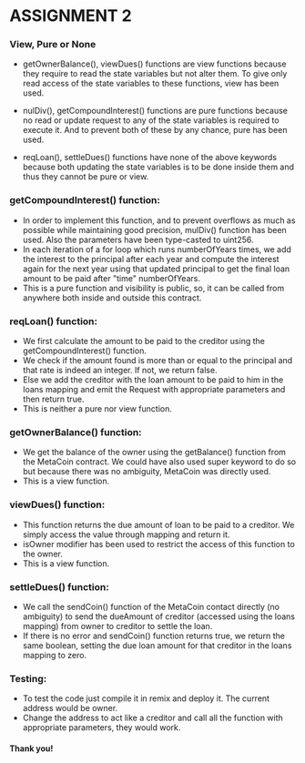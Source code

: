 # ASSIGNMENT 2

### View, Pure or None
* getOwnerBalance(), viewDues() functions are view functions because they require to read the state variables but not alter them. To give only read access of the state variables to these functions, view has been used.

* nulDiv(), getCompoundInterest() functions are pure functions because no read or update request to any of the state variables is required to execute it. And to prevent both of these by any chance, pure has been used.

* reqLoan(), settleDues() functions have none of the above keywords because both updating the state variables is to be done inside them and thus they cannot be pure or view.

### getCompoundInterest() function:
 * In order to implement this function, and to prevent overflows as much as possible while maintaining good precision, mulDiv() function has been used. Also the parameters have been type-casted to uint256.
 * In each iteration of a for loop which runs numberOfYears times, we add the interest to the principal after each year and compute the interest again for the next year using that updated principal to get the final loan amount to be paid after "time" numberOfYears.
 * This is a pure function and visibility is public, so, it can be called from anywhere both inside and outside this contract.

### reqLoan() function:
* We first calculate the amount to be paid to the creditor using the getCompoundInterest() function.
* We check if the amount found is more than or equal to the principal and that rate is indeed an integer. If not, we return false.
* Else we add the creditor with the loan amount to be paid to him in the loans mapping and emit the Request with appropriate parameters and then return true.
* This is neither a pure nor view function.

### getOwnerBalance() function:
* We get the balance of the owner using the getBalance() function from the MetaCoin contract. We could have also used super keyword to do so but because there was no ambiguity, MetaCoin was directly used.
* This is a view function.

### viewDues() function:
* This function returns the due amount of loan to be paid to a creditor. We simply access the value through mapping and return it.
* isOwner modifier has been used to restrict the access of this function to the owner.
* This is a view function.

### settleDues() function:
* We call the sendCoin() function of the MetaCoin contact directly (no ambiguity) to send the dueAmount of creditor (accessed using the loans mapping) from owner to creditor to settle the loan.
* If there is no error and sendCoin() function returns true, we return the same boolean, setting the due loan amount for that creditor in the loans mapping to zero.

### Testing:
* To test the code just compile it in remix and deploy it. The current address would be owner.
* Change the address to act like a creditor and call all the function with appropriate parameters, they would work.

#### Thank you!
